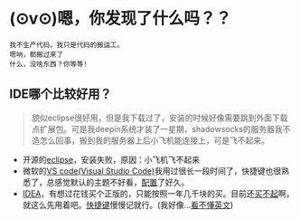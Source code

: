 # (⊙v⊙)嗯，你发现了什么吗？？
    我不生产代码，我只是代码的搬运工。
    嗯呐，都搬过来了
    什么，没啥东西？你等等!

## IDE哪个比较好用？
> 貌似eclipse很好用，但是我下载过了，安装的时候好像需要跳到外面下载点扩展包。可是我deepin系统才装了一星期，shadowsocks的服务器我不造怎么回事，搬到我的服务器上后小飞机能连接上，可是飞不起来。

* 开源的[eclipse](https://www.eclipse.org/)，安装失败，原因：小飞机飞不起来
* 微软的[VS code(Visual Studio Code)](https://code.visualstudio.com)我用过很长一段时间了，快捷键也很熟悉了，总感觉默认的主题不好看，[配置](https://github.com/GoodSix/Hello/blob/master/IDE/VS%20Code/config.json)了好久。
* [IDEA](https://www.jetbrains.com)，有想过花钱买个正版的，只能按照一年几千块的买。目前还[买不起](http://idea.lanyus.com/)啊，就这么先用着吧。[快捷键](https://github.com/GoodSix/Hello/blob/master/IDE/IDEA/keymap.md)慢慢记就行。(我好像...[看不懂英文](https://github.com/GoodSix/Hello/releases/tag/IDEA-2018.3%E6%B1%89%E5%8C%96%E5%8C%85))
